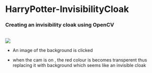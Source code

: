 # HarryPotter-InvisibilityCloak
### Creating an invisibility cloak using OpenCV
<br>
<img src ="https://user-images.githubusercontent.com/53532851/94545152-ce3f2b00-0269-11eb-8d8d-efd0fa0bbdf4.gif">
<br>
 
 - An image of the background is clicked
 
 - when the cam is on , the red colour is becomes transperent thus replacing it with background which seems like an invisible cloak
